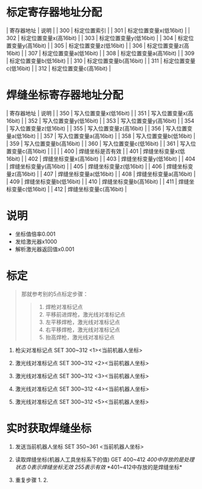 标定寄存器地址分配
==============================
| 寄存器地址   | 说明                |
| 300        | 标定位置索引          |
| 301        | 标定位置变量x(低16bit) |
| 302        | 标定位置变量x(高16bit) |
| 303        | 标定位置变量y(低16bit) |
| 304        | 标定位置变量y(高16bit) |
| 305        | 标定位置变量z(低16bit) |
| 306        | 标定位置变量z(高16bit) |
| 307        | 标定位置变量a(低16bit) |
| 308        | 标定位置变量a(高16bit) |
| 309        | 标定位置变量b(低16bit) |
| 310        | 标定位置变量b(高16bit) |
| 311        | 标定位置变量c(低16bit) |
| 312        | 标定位置变量c(高16bit) |

焊缝坐标寄存器地址分配
==============================
| 寄存器地址 | 说明                   |
| 350        | 写入位置变量x(低16bit) |
| 351        | 写入位置变量x(高16bit) |
| 352        | 写入位置变量y(低16bit) |
| 353        | 写入位置变量y(高16bit) |
| 354        | 写入位置变量z(低16bit) |
| 355        | 写入位置变量z(高16bit) |
| 356        | 写入位置变量a(低16bit) |
| 357        | 写入位置变量a(高16bit) |
| 358        | 写入位置变量b(低16bit) |
| 359        | 写入位置变量b(高16bit) |
| 360        | 写入位置变量c(低16bit) |
| 361        | 写入位置变量c(高16bit) |
|            |                     |
| 400        | 焊缝坐标是否有效       |
| 401        | 焊缝坐标变量x(低16bit) |
| 402        | 焊缝坐标变量x(高16bit) |
| 403        | 焊缝坐标变量y(低16bit) |
| 404        | 焊缝坐标变量y(高16bit) |
| 405        | 焊缝坐标变量z(低16bit) |
| 406        | 焊缝坐标变量z(高16bit) |
| 407        | 焊缝坐标变量a(低16bit) |
| 408        | 焊缝坐标变量a(高16bit) |
| 409        | 焊缝坐标变量b(低16bit) |
| 410        | 焊缝坐标变量b(高16bit) |
| 411        | 焊缝坐标变量c(低16bit) |
| 412        | 焊缝坐标变量c(高16bit) |

说明
==============================
* 坐标值倍率0.001
* 发给激光器x1000
* 解析激光器返回值x0.001

标定
==============================
> 那就参考别的5点标定步骤：
>> 1. 焊枪对准标记点
>> 2. 平移前进焊枪，激光线对准标记点
>> 3. 左平移焊枪，激光线对准标记点
>> 4. 右平移焊枪，激光线对准标记点
>> 5. 抬高焊枪，激光线对准标记点

1. 枪尖对准标记点
   SET 300~312 <1><当前机器人坐标>

2. 激光线对准标记点
   SET 300~312 <2><当前机器人坐标>

3. 激光线对准标记点
   SET 300~312 <3><当前机器人坐标>

4. 激光线对准标记点
   SET 300~312 <4><当前机器人坐标>

5. 激光线对准标记点
   SET 300~312 <5><当前机器人坐标>

实时获取焊缝坐标
==============================
1. 发送当前机器人坐标
   SET 350~361 <当前机器人坐标>

2. 读取焊缝坐标(机器人工具坐标系下的值)
   GET 400~412
   *400中存放的是处理状态 0表示焊缝坐标无效 255表示有效*
   *401~412中存放的是焊缝坐标*

3. 重复步骤 1. 2.
